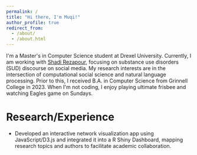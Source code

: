 ```yaml
---
permalink: /
title: "Hi there, I'm Muqi!"
author_profile: true
redirect_from: 
  - /about/
  - /about.html
---
```

I'm a Master's in Computer Science student at Drexel University. Currently, I am working with [Shadi Rezapour](https://www.shadirezapour.com/research-team), focusing on substance use disorders (SUD) discourse on social media. My research interests are in the intersection of computational social science and natural language processing. Prior to this, I received B.A. in Computer Science from Grinnell College in 2023. When I'm not coding, I enjoy playing ultimate frisbee and watching Eagles game on Sundays.

Research/Experience
======
- Developed an interactive network visualization app using JavaScript/D3.js and integrated it into a R Shiny Dashboard, mapping research topics and authors to facilitate academic collaboration.



